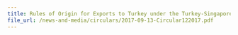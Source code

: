 ```yaml
---
title: Rules of Origin for Exports to Turkey under the Turkey-Singapore Free Trade Agreement (TRSFTA)
file_url: /news-and-media/circulars/2017-09-13-Circular122017.pdf
---
```

